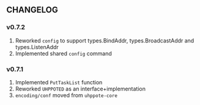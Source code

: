 ## CHANGELOG

### v0.7.2

1. Reworked `config` to support types.BindAddr, types.BroadcastAddr and types.ListenAddr
2. Implemented shared `config` command

### v0.7.1

1. Implemented `PutTaskList` function
2. Reworked `UHPPOTED` as an interface+implementation
3. `encoding/conf` moved from `uhppote-core`

